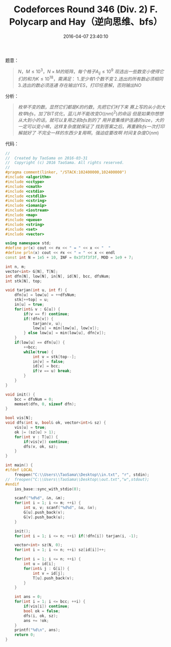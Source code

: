﻿---
title: Codeforces Round 346 (Div. 2) F. Polycarp and Hay（逆向思维、bfs）
categories:
  - 思维
  - 逆向思维
  - 
tags:
  - bfs
  - 
date: 2016-04-07 23:40:10
toc: 
---
题意：
>$N，M\le 10^3，N\times M的矩阵，每个格子A_{ij}\le 10^9$
$现选出一些数变小使得它们的和为K\le 10^{18}，需满足：$
$1.至少有1个数不变$
$2.选出的所有数必须相同$
$3.选出的数必须连通$
$存在输出YES，打印任意解，否则输出NO$

<!-- more -->

分析：
>$枚举不变的数，显然它们都是K的约数，先把它们村下来$
$赛上写的从小到大枚举bfs，加了BIT优化，蓝儿并不能改变O((nm)^2)的命运$
$但是如果你想想从大到小的话，就可以复用之前bfs到的了$
$用并查集维护连通的size，大的一定可以变小嘛，这样复杂度就保证了$
$找到答案之后，再重新bfs一次打印解就好了$
$不完全一样的东西少复用啊，强迫症要改啊$
$时间复杂度O(nm)$

代码：
```cpp
//
//  Created by TaoSama on 2016-03-31
//  Copyright (c) 2016 TaoSama. All rights reserved.
//
#pragma comment(linker, "/STACK:102400000,102400000")
#include <algorithm>
#include <cctype>
#include <cmath>
#include <cstdio>
#include <cstdlib>
#include <cstring>
#include <iomanip>
#include <iostream>
#include <map>
#include <queue>
#include <string>
#include <set>
#include <vector>

using namespace std;
#define pr(x) cout << #x << " = " << x << "  "
#define prln(x) cout << #x << " = " << x << endl
const int N = 1e5 + 10, INF = 0x3f3f3f3f, MOD = 1e9 + 7;

int n, m;
vector<int> G[N], T[N];
int dfn[N], low[N], in[N], id[N], bcc, dfsNum;
int stk[N], top;

void tarjan(int u, int f) {
    dfn[u] = low[u] = ++dfsNum;
    stk[++top] = u;
    in[u] = true;
    for(int& v : G[u]) {
        if(v == f) continue;
        if(!dfn[v]) {
            tarjan(v, u);
            low[u] = min(low[u], low[v]);
        } else low[u] = min(low[u], dfn[v]);
    }
    if(low[u] == dfn[u]) {
        ++bcc;
        while(true) {
            int v = stk[top--];
            in[v] = false;
            id[v] = bcc;
            if(v == u) break;
        }
    }
}

void init() {
    bcc = dfsNum = 0;
    memset(dfn, 0, sizeof dfn);
}

bool vis[N];
void dfs(int u, bool& ok, vector<int>& sz) {
    vis[u] = true;
    ok |= (sz[u] > 1);
    for(int v : T[u]) {
        if(vis[v]) continue;
        dfs(v, ok, sz);
    }
}

int main() {
#ifdef LOCAL
    freopen("C:\\Users\\TaoSama\\Desktop\\in.txt", "r", stdin);
//  freopen("C:\\Users\\TaoSama\\Desktop\\out.txt","w",stdout);
#endif
    ios_base::sync_with_stdio(0);

    scanf("%d%d", &n, &m);
    for(int i = 1; i <= m; ++i) {
        int u, v; scanf("%d%d", &u, &v);
        G[u].push_back(v);
        G[v].push_back(u);
    }

    init();
    for(int i = 1; i <= n; ++i) if(!dfn[i]) tarjan(i, -1);

    vector<int> sz(N, 0);
    for(int i = 1; i <= n; ++i) sz[id[i]]++;

    for(int i = 1; i <= n; ++i) {
        int u = id[i];
        for(int& j : G[i]) {
            int v = id[j];
            T[u].push_back(v);
        }
    }

    int ans = 0;
    for(int i = 1; i <= bcc; ++i) {
        if(vis[i]) continue;
        bool ok = false;
        dfs(i, ok, sz);
        ans += !ok;
    }
    printf("%d\n", ans);
    return 0;
}
```